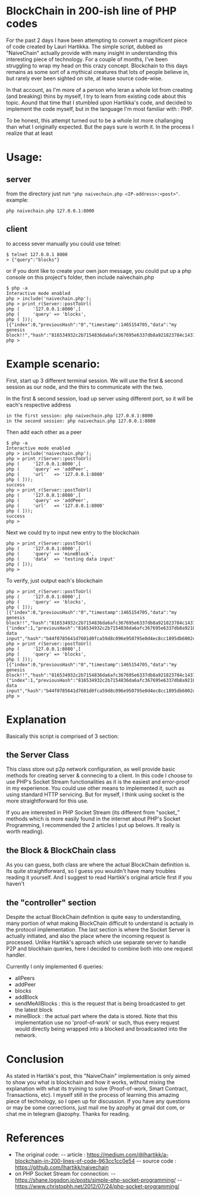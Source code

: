BlockChain in 200-ish line of PHP codes
=======================================

For the past 2 days I have been attempting to convert a magnificent piece of code created by Lauri Hartikka. The simple script, dubbed as "NaiveChain" actually provide with many insight in understanding this interesting piece of technology. For a couple of months, I've been struggling to wrap my head on this crazy concept. Blockchain to this days remains as some sort of a mythical creatures that lots of people believe in, but rarely ever been sighted on site, at lease source code-wise.

In that account, as I'm more of a person who leran a whole lot from creating (and breaking) thins by myself, I try to learn from existing code about this topic. Aound that time that I stumbled upon Hartikka's code, and decided to implement the code myself, but in the language I'm most familiar with : PHP.

To be honest, this attempt turned out to be a whole lot more challanging than what I originally expected. But the pays sure is worth it. In the process I realize that at least 

# Usage:
## server
from the directory just run ```"php naivechain.php <IP-address>:<post>"```. example: 

	php naivechain.php 127.0.0.1:8000

## client
to access sever manually you could use telnet:
	
	$ telnet 127.0.0.1 8000
	> {"query":"blocks"}

or if you dont like to create your own json message, you could put up a php console on this project's folder, then include naivechain.php

    $ php -a
    Interactive mode enabled
    php > include('naivechain.php');
    php > print_r(Server::postToUrl(
    php (     '127.0.0.1:8000',[
    php (     'query' => 'blocks',
    php ( ]));
    [{"index":0,"previousHash":"0","timestamp":1465154705,"data":"my genesis block!!","hash":"816534932c2b7154836da6afc367695e6337db8a921823784c14378abed4f7d7"}]
    php > 

# Example scenario:
First, start up 3 different terminal session. We will use the first & second session as our node, and the thirs to communicate with the two.

In the first & second session, load up server using different port, so it will be each's respective address

    in the first session: php naivechain.php 127.0.0.1:8000
    in the second session: php naivechain.php 127.0.0.1:8080

Then add each other as a peer
    
    $ php -a
    Interactive mode enabled
    php > include('naivechain.php');
    php > print_r(Server::postToUrl(
    php (     '127.0.0.1:8000',[
    php (     'query' => 'addPeer',
    php (     'url'   => '127.0.0.1:8080'
    php ( ]));
    success
    php > print_r(Server::postToUrl(
    php (     '127.0.0.1:8080',[
    php (     'query' => 'addPeer',
    php (     'url'   => '127.0.0.1:8000'
    php ( ]));
    success
    php > 

Next we could try to input new entry to the blockchain

    php > print_r(Server::postToUrl(
    php (     '127.0.0.1:8000',[
    php (     'query' => 'mineBlock',
    php (     'data'  => 'testing data input'
    php ( ]));
    php > 

To verify, just output each's blockchain

    php > print_r(Server::postToUrl(
    php (     '127.0.0.1:8000',[
    php (     'query' => 'blocks',
    php ( ]));
    [{"index":0,"previousHash":"0","timestamp":1465154705,"data":"my genesis block!!","hash":"816534932c2b7154836da6afc367695e6337db8a921823784c14378abed4f7d7"},{"index":1,"previousHash":"816534932c2b7154836da6afc367695e6337db8a921823784c14378abed4f7d7","timestamp":1498725.646,"data":"testing data input","hash":"b44f0785641d7601d0fca59d8c096e950795e0d4ec8cc1895db6002cffbd9b56"}]
    php > print_r(Server::postToUrl(
    php (     '127.0.0.1:8080',[
    php (     'query' => 'blocks',
    php ( ]));
    [{"index":0,"previousHash":"0","timestamp":1465154705,"data":"my genesis block!!","hash":"816534932c2b7154836da6afc367695e6337db8a921823784c14378abed4f7d7"},{"index":1,"previousHash":"816534932c2b7154836da6afc367695e6337db8a921823784c14378abed4f7d7","timestamp":1498725.646,"data":"testing data input","hash":"b44f0785641d7601d0fca59d8c096e950795e0d4ec8cc1895db6002cffbd9b56"}]
    php > 

# Explanation
Basically this script is comprised of 3 section:

## the Server Class
This class store out p2p network configuration, as well provide basic methods for creating server & connecing to a client. In this code I choose to use PHP's Socket Stream functionalities as it is the easiest and error-proof in my experience. You could use other means to implemented it, such as using standard HTTP servicing. But for myself, I think using socket is the more straightforward for this use.

If you are interested in PHP Socket Stream (its different from "socket_" methods which is more easily found in the internet about PHP's Socket Programming, I recommended the 2 articles I put up belows. It really is worth reading).

## the Block & BlockChain class
As you can guess, both class are where the actual BlockChain definition is. Its quite straightforward, so I guess you wouldn't have many troubles reading it yourself. And I suggest to read Hartikk's original article first if you haven't

## the "controller" section
Despite the actual BlockChain definition is quite easy to understanding, many portion of what making BlockChain difficult to understand is actualy in the protocol implementation. The last section is where the Socket Server is actually initiated, and also the place where the incoming request is processed. Unlike Hartikk's aproach which use separate server to handle P2P and blockhain queries, here I decided to combine both into one request handler.

Currently I only implemented 6 queries:

- allPeers
- addPeer
- blocks
- addBlock
- sendMeAllBlocks : this is the request that is being broadcasted to get the latest block
- mineBlock : the actual part where the data is stored. Note that this implementation use no 'proof-of-work' or such, thus every request would directly being wrapped into a blocked and broadcasted into the network.

# Conclusion
As stated in Hartikk's post, this "NaiveChain" implementation is only aimed to show you what is blockchain and how it works, without mixing the explanation with what its tryining to solve (Proof-of-work, Smart Contract, Transactions, etc). I myself still in the process of learning this amazing piece of technology, so I open up for discussion. If you have any questions or may be some corrections, just mail me by azophy at gmail dot com, or chat me in telegram @azophy. Thanks for reading.

# References
* The original code:
-- article : https://medium.com/@lhartikk/a-blockchain-in-200-lines-of-code-963cc1cc0e54
-- source code : https://github.com/lhartikk/naivechain
* on PHP Socket Stream for connection:
-- https://shane.logsdon.io/posts/simple-php-socket-programming/
-- https://www.christophh.net/2012/07/24/php-socket-programming/